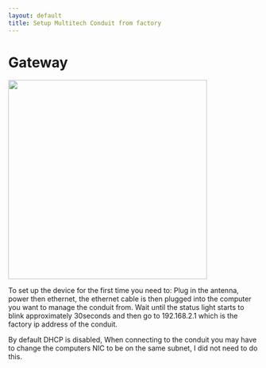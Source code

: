 ```yaml
---
layout: default
title: Setup Multitech Conduit from factory
---
```


#  Gateway

<img src="/multitechImages/conduitFromFactory/firstUseWizard.png" width="400">


To set up the device for the first time you need to:
Plug in the antenna, power then ethernet, the ethernet cable is then plugged into the computer you want to manage the conduit from.
Wait until the status light starts to blink approximately 30seconds and then go to 192.168.2.1 which is the factory ip address of the conduit.

By default DHCP is disabled, When connecting to the conduit you may have to change the computers NIC to be on the same subnet, I did not need to do this.
